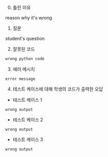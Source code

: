 0. 틀린 이유

reason why it's wrong

1. 질문

student's question

2. 잘못된 코드

```python
wrong python code
```

3. 에러 메시지

```
error message
```

4. 테스트 케이스에 대해 학생의 코드가 출력한 오답

- 테스트 케이스 1

```
wrong output
```

- 테스트 케이스 2

```
wrong output
```

- 테스트 케이스 3

```
wrong output
```